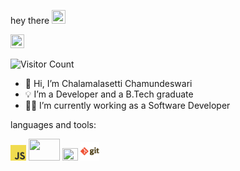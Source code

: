 
hey there <img src="https://camo.githubusercontent.com/e8e7b06ecf583bc040eb60e44eb5b8e0ecc5421320a92929ce21522dbc34c891/68747470733a2f2f6d656469612e67697068792e636f6d2f6d656469612f6876524a434c467a6361737252346961377a2f67697068792e676966" width="22px" height="22px"/>

<a href="https://www.linkedin.com/in/chamundeswari-chalamalasetti-77384921a/"><img src="https://upload.wikimedia.org/wikipedia/commons/c/ca/LinkedIn_logo_initials.png" width="22px" height="22px"/></a>

![Visitor Count](https://profile-counter.glitch.me/{chalamalasettichamundeswari}/count.svg)
- 👋 Hi, I’m Chalamalasetti Chamundeswari
- 💡 I’m a Developer and a B.Tech graduate
- 👩‍💻 I’m currently working as a Software Developer

languages and tools:

<img src="https://raw.githubusercontent.com/github/explore/80688e429a7d4ef2fca1e82350fe8e3517d3494d/topics/javascript/javascript.png" width="25px" height="25px"/> <img src="https://i0.wp.com/blog.fabianpiau.com/wp-content/uploads/post/00064/java-logo.jpg?resize=418%2C286&ssl=1" width="50px" height="35px"/> <img src="https://www.freepnglogos.com/uploads/logo-mysql-png/logo-mysql-mysql-and-moodle-elearningworld-5.png" width="25px" height="20px"/> <img src="https://raw.githubusercontent.com/github/explore/80688e429a7d4ef2fca1e82350fe8e3517d3494d/topics/git/git.png" width="30px" height="30px"/>



